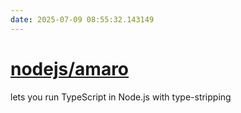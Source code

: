 ```yaml
---
date: 2025-07-09 08:55:32.143149
---
```


# [nodejs/amaro](https://github.com/nodejs/amaro)

lets you run TypeScript in Node.js with type-stripping